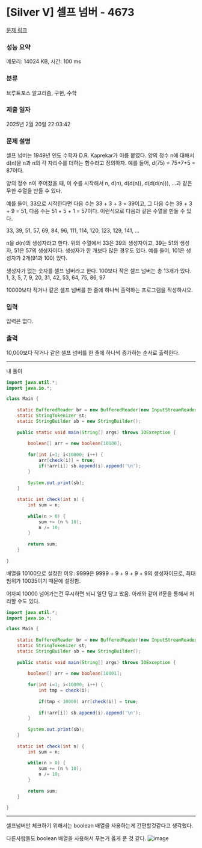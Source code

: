# [Silver V] 셀프 넘버 - 4673 

[문제 링크](https://www.acmicpc.net/problem/4673) 

### 성능 요약
 
메모리: 14024 KB, 시간: 100 ms

### 분류

브루트포스 알고리즘, 구현, 수학

### 제출 일자

2025년 2월 20일 22:03:42

### 문제 설명

<p>셀프 넘버는 1949년 인도 수학자 D.R. Kaprekar가 이름 붙였다. 양의 정수 n에 대해서 d(n)을 n과 n의 각 자리수를 더하는 함수라고 정의하자. 예를 들어, d(75) = 75+7+5 = 87이다.</p>

<p>양의 정수 n이 주어졌을 때, 이 수를 시작해서 n, d(n), d(d(n)), d(d(d(n))), ...과 같은 무한 수열을 만들 수 있다. </p>

<p>예를 들어, 33으로 시작한다면 다음 수는 33 + 3 + 3 = 39이고, 그 다음 수는 39 + 3 + 9 = 51, 다음 수는 51 + 5 + 1 = 57이다. 이런식으로 다음과 같은 수열을 만들 수 있다.</p>

<p>33, 39, 51, 57, 69, 84, 96, 111, 114, 120, 123, 129, 141, ...</p>

<p>n을 d(n)의 생성자라고 한다. 위의 수열에서 33은 39의 생성자이고, 39는 51의 생성자, 51은 57의 생성자이다. 생성자가 한 개보다 많은 경우도 있다. 예를 들어, 101은 생성자가 2개(91과 100) 있다. </p>

<p>생성자가 없는 숫자를 셀프 넘버라고 한다. 100보다 작은 셀프 넘버는 총 13개가 있다. 1, 3, 5, 7, 9, 20, 31, 42, 53, 64, 75, 86, 97</p>

<p>10000보다 작거나 같은 셀프 넘버를 한 줄에 하나씩 출력하는 프로그램을 작성하시오.</p>

### 입력 

 <p>입력은 없다.</p>

### 출력 

 <p>10,000보다 작거나 같은 셀프 넘버를 한 줄에 하나씩 증가하는 순서로 출력한다.</p>

---

내 풀이

```java
import java.util.*;
import java.io.*;

class Main {
    
    static BufferedReader br = new BufferedReader(new InputStreamReader(System.in));
    static StringTokenizer st;
    static StringBuilder sb = new StringBuilder();
    
    public static void main(String[] args) throws IOException {
        
        boolean[] arr = new boolean[10100];
        
        for(int i=1; i<10000; i++) {
            arr[check(i)] = true;
            if(!arr[i]) sb.append(i).append('\n');
        }
        
        System.out.print(sb);
    }
    
    static int check(int n) {
        int sum = n;
        
        while(n > 0) {
            sum += (n % 10);
            n /= 10;
        }
        
        return sum;
    }
    
}


```

배열을 10100으로 설정한 이유: 9999은 9999 + 9 + 9 + 9 + 9의 생성자이므로, 최대범위가 10035이기 때문에 설정함.

어차피 10000 넘어가는건 무시하면 되니 일단 담고 봤음. 아래와 같이 if문을 통해서 처리할 수도 있다.

```java
import java.util.*;
import java.io.*;

class Main {
    
    static BufferedReader br = new BufferedReader(new InputStreamReader(System.in));
    static StringTokenizer st;
    static StringBuilder sb = new StringBuilder();
    
    public static void main(String[] args) throws IOException {
        
        boolean[] arr = new boolean[10001];
        
        for(int i=1; i<10000; i++) {
            int tmp = check(i);
            
            if(tmp < 10000) arr[check(i)] = true;
            
            if(!arr[i]) sb.append(i).append('\n');
        }
        
        System.out.print(sb);
    }
    
    static int check(int n) {
        int sum = n;
        
        while(n > 0) {
            sum += (n % 10);
            n /= 10;
        }
        
        return sum;
    }
    
}


```

---

셀프넘버만 체크하기 위해서는 boolean 배열을 사용하는게 간편할것같다고 생각했다.

다른사람들도 boolean 배열을 사용해서 푸는거 옳게 푼 것 같다.
![image](https://github.com/user-attachments/assets/64718308-e6e4-4db0-b924-6c3b5066ed09)
